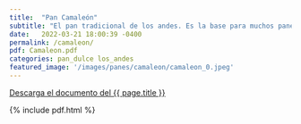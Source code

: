 ```yaml
---
title:  "Pan Camaleón"
subtitle: "El pan tradicional de los andes. Es la base para muchos panes que recordamos de los andes."
date:   2022-03-21 18:00:39 -0400
permalink: /camaleon/
pdf: Camaleon.pdf
categories: pan_dulce los_andes
featured_image: '/images/panes/camaleon/camaleon_0.jpeg'
---
```


<a href="https://mapadepanesvenezolanos.github.io/assets/pdf/{{ page.pdf }}">Descarga el documento del {{ page.title }}</a>

{% include pdf.html %}

